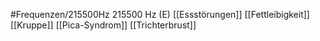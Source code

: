 #Frequenzen/215500Hz
215500 Hz (E)
[[Essstörungen]]
[[Fettleibigkeit]]
[[Kruppe]]
[[Pica-Syndrom]]
[[Trichterbrust]]